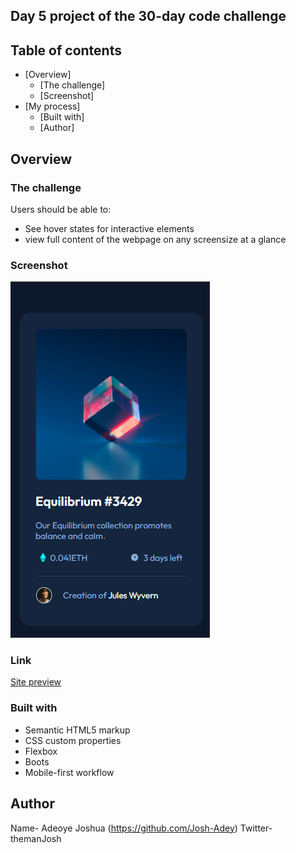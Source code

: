 ## Day 5 project of the 30-day code challenge


## Table of contents

- [Overview]
  - [The challenge]
  - [Screenshot]
- [My process]
  - [Built with]
  - [Author]



## Overview

### The challenge

Users should be able to:

- See hover states for interactive elements
- view full content of the webpage on any screensize at a glance

### Screenshot

![Image Preview](/design/Mobile-design.PNG)


### Link

[Site preview](https://josh-adey.github.io/nft-preview-card-component-main/)

### Built with

- Semantic HTML5 markup
- CSS custom properties
- Flexbox
- Boots
- Mobile-first workflow

## Author
Name-  Adeoye Joshua (https://github.com/Josh-Adey)
Twitter- themanJosh
